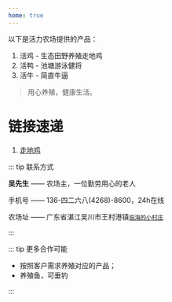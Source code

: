 ```yaml
---
home: true
---
```

以下是活力农场提供的产品：
1. 活鸡 - 生态田野养殖走地鸡
1. 活鸭 - 池塘游泳健将
1. 活牛 - 简直牛逼

> 用心养殖，健康生活。

# 链接速递

1. [走地鸡](/chicken.html)

::: tip 联系方式

**吴先生** —— 农场主，一位勤劳用心的老人

手机号 —— 136-四二六八(4268)-8600，24h在线

农场址 —— 广东省湛江吴川市王村港镇<small>[临海的小村庄](https://ditu.amap.com/place/B02F70NX0Q)</small>

:::

::: tip 更多合作可能

 - 按照客户需求养殖对应的产品；
 - 养殖鱼，可垂钓

:::